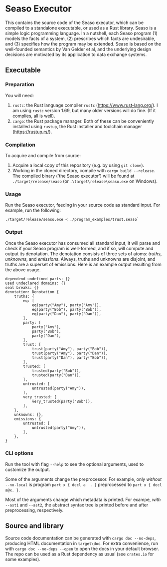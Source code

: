 # Seaso Executor
This contains the source code of the Seaso executor, which can be compiled to a standalone executable, or used as a Rust library.
Seaso is a simple logic programming language.
In a nutshell, each Seaso program (1) models the facts of a system, (2) prescribes which facts are undesirable, and (3) specifies how the program may be extended.
Seaso is based on the well-founded semantics by Van Gelder et al, and the underlying design decisions are motivated by its application to data exchange systems.  

## Executable

### Preparation
You will need:
1. `rustc`: the Rust language compiler `rustc` (https://www.rust-lang.org/). I am using `rustc` version 1.69, but many older versions will do fine. (If it complies, all is well).
2. `cargo`: the Rust package manager.
Both of these can be conveniently installed using `rustup`, the Rust installer and toolchain manager (https://rustup.rs/).

### Compilation
To acquire and compile from source:
1. Acquire a local copy of this repository (e.g. by using `git clone`).
2. Working in the cloned directory, compile with `cargo build --release`.
The compiled binary ('the Seaso executor') will be found at `./target/release/seaso` (or `.\target\release\seaso.exe` on Windows).

### Usage
Run the Seaso executor, feeding in your source code as standard input. For example, run the following:
```
./target/release/seaso.exe < ./program_examples/trust.seaso`
```

### Output

Once the Seaso executor has consumed all standard input, it will parse and check if your Seaso program is well-formed, and if so, will compute and output its denotation.
The denotation consists of three sets of atoms: _truths_, _unknowns_, and _emissions_.
Always, truths and unknowns are disjoint, and truths are a superset of emissions.
Here is an example output resulting from the above usage.

```
dependend undefined parts: {}
used undeclared domains: {}
seal breaks: {}
denotation: Denotation {
    truths: {
        eq: [
            eq(party("Amy"), party("Amy")),
            eq(party("Bob"), party("Bob")),
            eq(party("Dan"), party("Dan")),
        ],
        party: [
            party("Amy"),
            party("Bob"),
            party("Dan"),
        ],
        trust: [
            trust(party("Amy"), party("Bob")),
            trust(party("Amy"), party("Dan")),
            trust(party("Dan"), party("Bob")),
        ],
        trusted: [
            trusted(party("Bob")),
            trusted(party("Dan")),
        ],
        untrusted: [
            untrusted(party("Amy")),
        ],
        very_trusted: [
            very_trusted(party("Bob")),
        ],
    },
    unknowns: {},
    emissions: {
        untrusted: [
            untrusted(party("Amy")),
        ],
    },
}
```

### CLI options
Run the tool with flag `--help` to see the optional arguments, used to customize the output.

Some of the arguments change the preprocessor. For example, only _without_ `--no-local` is program `part x { decl a  . }` preprocessed to `part x { decl a@x. }`.

Most of the arguments change which metadata is printed. For exampe, _with_ `--ast1` and `--ast2`, the abstract syntax tree is printed before and after preprocessing, respectively.  

## Source and library

Source code documentation can be generated with `cargo doc --no-deps`, producing HTML documentation in `target\doc`.
For extra convenience, run with `cargo doc --no-deps --open` to open the docs in your default browser.
The repo can be used as a Rust dependency as usual (see `crates.io` for some examples).
